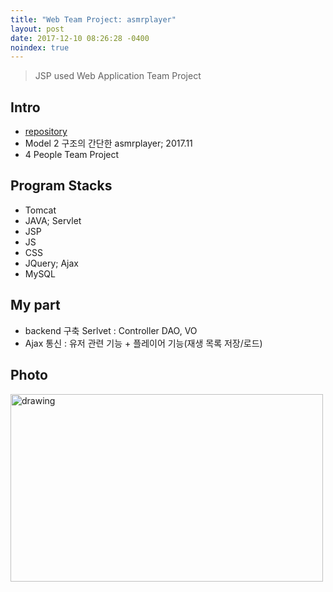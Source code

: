 ```yaml
---
title: "Web Team Project: asmrplayer"
layout: post
date: 2017-12-10 08:26:28 -0400
noindex: true
---
```


> JSP used Web Application Team Project

## Intro
- [repository](https://github.com/blackjayH/java-asmrplayer)
- Model 2 구조의 간단한 asmrplayer; 2017.11
- 4 People Team Project

## Program Stacks
- Tomcat
- JAVA; Servlet
- JSP
- JS
- CSS
- JQuery; Ajax
- MySQL

## My part
- backend 구축
Serlvet : Controller
DAO, VO
- Ajax 통신 : 유저 관련 기능 + 플레이어 기능(재생 목록 저장/로드)

## Photo
<img src="/assets/images/2.JPG" alt="drawing" width="500" height="300"/>
